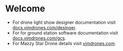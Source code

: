 # Welcome

* For drone light show designer documentation visit [docs.vimdrones.com/desinger](https://docs.vimdrones.com/designer).
* For for ground station software documentation visit [docs.vimdrones.com/gcs](https://docs.vimdrones.com/gcs).
* For Mazzy Star Drone details visit [vimdrones.com](https://vimdrones.com).
